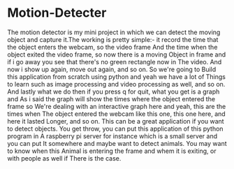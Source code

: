 # Motion-Detecter
The motion detector is my mini project in which we can detect the moving object and capture it.The working is pretty simple:- it record the time that the object enters the webcam, so the video frame  And the time when the object exited the video frame, so now there is a moving  Object in frame and if i go away you see that there's no green rectangle now in  The video. And now i show up again, move out again, and so on. So we're going to  Build this application from scratch using python and yeah we have a lot of  Things to learn such as image processing and video processing as well, and so on.  And lastly what we do then if you press q for quit, what you get is a graph and  As i said the graph will show the times where the object entered the frame so  We're dealing with an interactive graph here and yeah, this are the times when  The object entered the webcam like this one, this one here, and here it lasted  Longer, and so on. This can be a great application if you want to detect objects.  You get throw, you can put this application of this python program in  A raspberry pi server for instance which is a small server and you can put  It somewhere and maybe want to detect animals. You may want to know when this  Animal is entering the frame and whem it is exiting, or with people as well if  There is the case.
